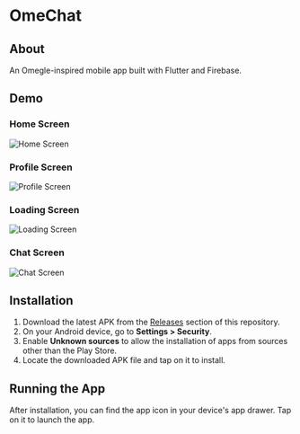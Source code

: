 # OmeChat

## About

An Omegle-inspired mobile app built with Flutter and Firebase.

## Demo

### Home Screen

![Home Screen](demo/home_screen.png)

### Profile Screen

![Profile Screen](demo/profile_screen.png)

### Loading Screen

![Loading Screen](demo/loading_screen.png)

### Chat Screen

![Chat Screen](demo/chat_screen.png)

## Installation

1. Download the latest APK from the [Releases](https://github.com/chstrkn/OmeChat/releases) section of this repository.
2. On your Android device, go to **Settings > Security**.
3. Enable **Unknown sources** to allow the installation of apps from sources other than the Play Store.
4. Locate the downloaded APK file and tap on it to install.

## Running the App

After installation, you can find the app icon in your device's app drawer. Tap on it to launch the app.
